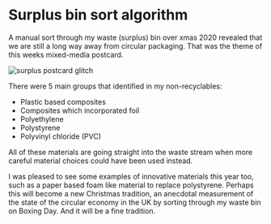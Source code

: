 # Surplus bin sort algorithm

A manual sort through my waste (surplus) bin over xmas 2020 revealed that we are still a long way away from circular packaging. That was the theme of this weeks mixed-media postcard.

![surplus postcard glitch](non-circular-packaging.jpg)

There were 5 main groups that identified in my non-recyclables:

- Plastic based composites
- Composites which incorporated foil
- Polyethylene
- Polystyrene
- Polyvinyl chloride (PVC)

All of these materials are going straight into the waste stream when more careful material choices could have been used instead.

I was pleased to see some examples of innovative materials this year too, such as a paper based foam like material to replace polystyrene. Perhaps this will become a new Christmas tradition, an anecdotal measurement of the state of the circular economy in the UK by sorting through my waste bin on Boxing Day. And it will be a fine tradition.

